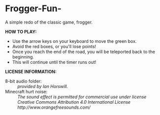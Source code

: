 # Frogger-Fun-
A simple redo of the classic  game, frogger.

<b>HOW TO PLAY:</b>

<ul>
<li>Use the arrow keys on your keyboard to move the green box. </li>
<li>Avoid the red boxes, or you'll lose points!</li>
<li>Once you reach the end of the road, you will be teleported back to the beginning. </li>
<li>This will continue until the timer runs out!</li>
</ul>

<b>LICENSE INFORMATION:</b>
<dl>
<dt>8-bit audio folder:</dt> 
<dd><i>provided by Ian Horswill.</i> </dd>

<dt>Minecraft hurt noise:</dt>
<dd><i>The sound effect is permitted for commercial use under license Creative Commons Attribution 4.0 International License
http://www.orangefreesounds.com/</i></dd>
</dl>
